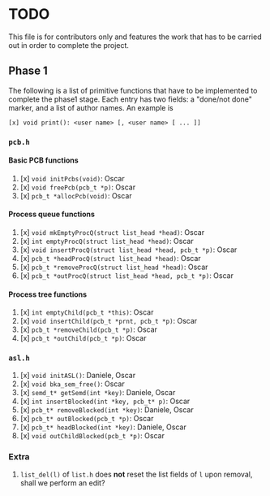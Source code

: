 # TODO
This file is for contributors only and features the work that has to be carried
out in order to complete the project.

## Phase 1
The following is a list of primitive functions that have to be implemented to
complete the phase1 stage. Each entry has two fields: a "done/not done" marker,
and a list of author names. An example is

```
[x] void print(): <user name> [, <user name> [ ... ]]
```

### `pcb.h`
#### Basic PCB functions
1. [x] `void initPcbs(void)`: Oscar
1. [x] `void freePcb(pcb_t *p)`: Oscar
1. [x] `pcb_t *allocPcb(void)`: Oscar

#### Process queue functions
1. [x] `void mkEmptyProcQ(struct list_head *head)`: Oscar
1. [x] `int emptyProcQ(struct list_head *head)`: Oscar
1. [x] `void insertProcQ(struct list_head *head, pcb_t *p)`: Oscar
1. [x] `pcb_t *headProcQ(struct list_head *head)`: Oscar
1. [x] `pcb_t *removeProcQ(struct list_head *head)`: Oscar
1. [x] `pcb_t *outProcQ(struct list_head *head, pcb_t *p)`: Oscar

#### Process tree functions
1. [x] `int emptyChild(pcb_t *this)`: Oscar
1. [x] `void insertChild(pcb_t *prnt, pcb_t *p)`: Oscar
1. [x] `pcb_t *removeChild(pcb_t *p)`: Oscar
1. [x] `pcb_t *outChild(pcb_t *p)`: Oscar

### `asl.h`
1. [x] `void initASL()`: Daniele, Oscar
1. [x] `void bka_sem_free()`: Oscar
1. [x] `semd_t* getSemd(int *key)`: Daniele, Oscar
1. [x] `int insertBlocked(int *key, pcb_t* p)`: Oscar
1. [x] `pcb_t* removeBlocked(int *key)`: Daniele, Oscar
1. [x] `pcb_t* outBlocked(pcb_t *p)`: Oscar
1. [x] `pcb_t* headBlocked(int *key)`: Daniele, Oscar
1. [x] `void outChildBlocked(pcb_t *p)`: Oscar

### Extra
1. `list_del(l)` of `list.h` does **not** reset the list fields of `l` upon
 removal, shall we perform an edit?
